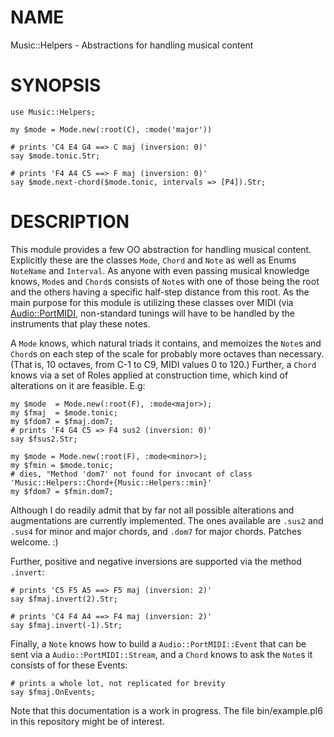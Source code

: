 NAME
====

Music::Helpers - Abstractions for handling musical content

SYNOPSIS
========

    use Music::Helpers;

    my $mode = Mode.new(:root(C), :mode('major'))

    # prints 'C4 E4 G4 ==> C maj (inversion: 0)'
    say $mode.tonic.Str;

    # prints 'F4 A4 C5 ==> F maj (inversion: 0)'
    say $mode.next-chord($mode.tonic, intervals => [P4]).Str;

DESCRIPTION
===========

This module provides a few OO abstraction for handling musical content. Explicitly these are the classes `Mode`, `Chord` and `Note` as well as Enums `NoteName` and `Interval`. As anyone with even passing musical knowledge knows, `Mode`s and `Chord`s consists of `Note`s with one of those being the root and the others having a specific half-step distance from this root. As the main purpose for this module is utilizing these classes over MIDI (via [Audio::PortMIDI](https://github.com/jonathanstowe/Audio-PortMIDI/), non-standard tunings will have to be handled by the instruments that play these notes.

A `Mode` knows, which natural triads it contains, and memoizes the `Note`s and `Chord`s on each step of the scale for probably more octaves than necessary. (That is, 10 octaves, from C-1 to C9, MIDI values 0 to 120.) Further, a `Chord` knows via a set of Roles applied at construction time, which kind of alterations on it are feasible. E.g:

    my $mode  = Mode.new(:root(F), :mode<major>);
    my $fmaj  = $mode.tonic;
    my $fdom7 = $fmaj.dom7;
    # prints 'F4 G4 C5 => F4 sus2 (inversion: 0)'
    say $fsus2.Str;

    my $mode = Mode.new(:root(F), :mode<minor>);
    my $fmin = $mode.tonic;
    # dies, "Method 'dom7' not found for invocant of class 'Music::Helpers::Chord+{Music::Helpers::min}'
    my $fdom7 = $fmin.dom7;

Although I do readily admit that by far not all possible alterations and augmentations are currently implemented. The ones available are `.sus2` and `.sus4` for minor and major chords, and `.dom7` for major chords. Patches welcome. :)

Further, positive and negative inversions are supported via the method `.invert`:

    # prints 'C5 F5 A5 ==> F5 maj (inversion: 2)'
    say $fmaj.invert(2).Str;

    # prints 'C4 F4 A4 ==> F4 maj (inversion: 2)'
    say $fmaj.invert(-1).Str;

Finally, a `Note` knows how to build a `Audio::PortMIDI::Event` that can be sent via a `Audio::PortMIDI::Stream`, and a `Chord` knows to ask the `Note`s it consists of for these Events:

    # prints a whole lot, not replicated for brevity
    say $fmaj.OnEvents;

Note that this documentation is a work in progress. The file bin/example.pl6 in this repository might be of interest.
